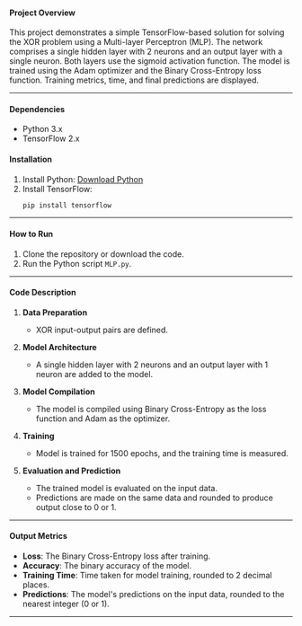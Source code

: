 #### Project Overview

This project demonstrates a simple TensorFlow-based solution for solving the XOR problem using a Multi-layer Perceptron (MLP). The network comprises a single hidden layer with 2 neurons and an output layer with a single neuron. Both layers use the sigmoid activation function. The model is trained using the Adam optimizer and the Binary Cross-Entropy loss function. Training metrics, time, and final predictions are displayed.

---

#### Dependencies

- Python 3.x
- TensorFlow 2.x

#### Installation

1. Install Python: [Download Python](https://www.python.org/downloads/)
2. Install TensorFlow:
    ```bash
    pip install tensorflow
    ```

---

#### How to Run

1. Clone the repository or download the code.
2. Run the Python script `MLP.py`.

---

#### Code Description

1. **Data Preparation**
    - XOR input-output pairs are defined.
  
2. **Model Architecture**
    - A single hidden layer with 2 neurons and an output layer with 1 neuron are added to the model.
    
3. **Model Compilation**
    - The model is compiled using Binary Cross-Entropy as the loss function and Adam as the optimizer.
  
4. **Training**
    - Model is trained for 1500 epochs, and the training time is measured.

5. **Evaluation and Prediction**
    - The trained model is evaluated on the input data.
    - Predictions are made on the same data and rounded to produce output close to 0 or 1.

---

#### Output Metrics

- **Loss**: The Binary Cross-Entropy loss after training.
- **Accuracy**: The binary accuracy of the model.
- **Training Time**: Time taken for model training, rounded to 2 decimal places.
- **Predictions**: The model's predictions on the input data, rounded to the nearest integer (0 or 1).

---

